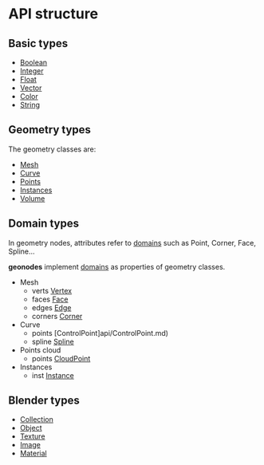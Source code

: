 
# API structure

## Basic types

- [Boolean](api/Boolean.md)
- [Integer](api/Integer.md)
- [Float](api/Float.md)
- [Vector](api/Vector.md)
- [Color](api/Color.md)
- [String](api/String.md)

## Geometry types

The geometry classes are:
- [Mesh](api/Mesh.md)
- [Curve](api/Curve.md)
- [Points](api/Points.md)
- [Instances](api/Instances.md)
- [Volume](api/Volume.md)

## Domain types

In geometry nodes, attributes refer to [domains](https://al1brn.github.io/geonodes/domains.html) such as Point, Corner, Face, Spline... 

**geonodes** implement [domains](https://al1brn.github.io/geonodes/domains.html) as properties of geometry classes.
- Mesh
  - verts [Vertex](api/Vertex.md)
  - faces [Face](api/Face.md)
  - edges [Edge](api/Edge.md)
  - corners [Corner](api/Corner.md)
- Curve
  - points [ControlPoint]api/ControlPoint.md)
  - spline [Spline](api/Spline.md)
- Points cloud
  - points [CloudPoint](api/CloudPoint.md)
- Instances
  - inst [Instance](api/Instance.md)

## Blender types

- [Collection](api/Collection.md)
- [Object](api/Object.md)
- [Texture](api/Texture.md)
- [Image](api/Image.md)
- [Material](api/Material.md)





